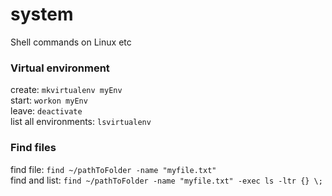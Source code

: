 # system
Shell commands on Linux etc

### Virtual environment

create: `mkvirtualenv myEnv` <br>
start:  `workon myEnv` <br>
leave:  `deactivate` <br>
list all environments: `lsvirtualenv` <br>

### Find files

find file: `find ~/pathToFolder -name "myfile.txt"` <br>
find and list: `find ~/pathToFolder -name "myfile.txt" -exec ls -ltr {} \;`
